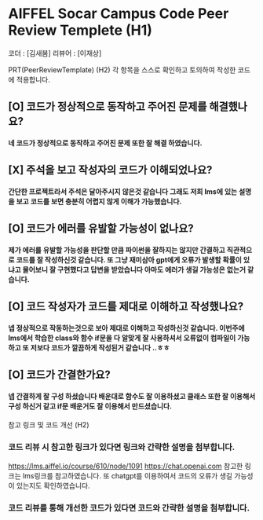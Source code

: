 # AIFFEL Socar Campus Code Peer Review Templete (H1)

코더 : [김새봄]
리뷰어 : [이재상]

PRT(PeerReviewTemplate) (H2)
각 항목을 스스로 확인하고 토의하여 작성한 코드에 적용합니다.

## [O] 코드가 정상적으로 동작하고 주어진 문제를 해결했나요?
#### 네 코드가 정상적으로 동작하고 주어진 문제 또한 잘 해결 하였습니다.
## [X] 주석을 보고 작성자의 코드가 이해되었나요?
#### 간단한 프로젝트라서 주석은 달아주시지 않은것 같습니다 그래도 저희 lms에 있는 설명을 보고 코드를 보면 충분히 어렵지 않게 이해가 가능했습니다.
## [O] 코드가 에러를 유발할 가능성이 없나요?
#### 제가 에러를 유발할 가능성을 판단할 만큼 파이썬을 잘하지는 않지만 간결하고 직관적으로 코드를 잘 작성하신것 같습니다. 또 그냥 재미삼아 gpt에게 오류가 발생할 확률이 있냐고 물어보니 잘 구현했다고 답변을 받았습니다 아마도 에러가 생길 가능성은 없는거 같습니다.
## [O] 코드 작성자가 코드를 제대로 이해하고 작성했나요?
#### 넵 정상적으로 작동하는것으로 보아 제대로 이해하고 작성하신것 같습니다. 이번주에 lms에서 학습한 class와 함수 if문을 다 알맞게 잘 사용하셔서 오류없이 컴파일이 가능하고 또 저보다 코드가 깔끔하게 작성된거 같습니다 ..ㅎㅎ
## [O] 코드가 간결한가요?
#### 넵 간결하게 잘 구성 하셨습니다 배운대로 함수도 잘 이용하셨고 클래스 또한 잘 이용해서 구성 하신거 같고 if문 배운거도 잘 이용해서 만드셨습니다.


참고 링크 및 코드 개선 (H2)

### 코드 리뷰 시 참고한 링크가 있다면 링크와 간략한 설명을 첨부합니다.
https://lms.aiffel.io/course/610/node/1091
https://chat.openai.com
참고한 링크는 lms링크를 참고하였습니다. 또 chatgpt를 이용하여서 코드의 오류가 생길 가능성이 있는지도 확인하였습니다.
### 코드 리뷰를 통해 개선한 코드가 있다면 코드와 간략한 설명을 첨부합니다.
